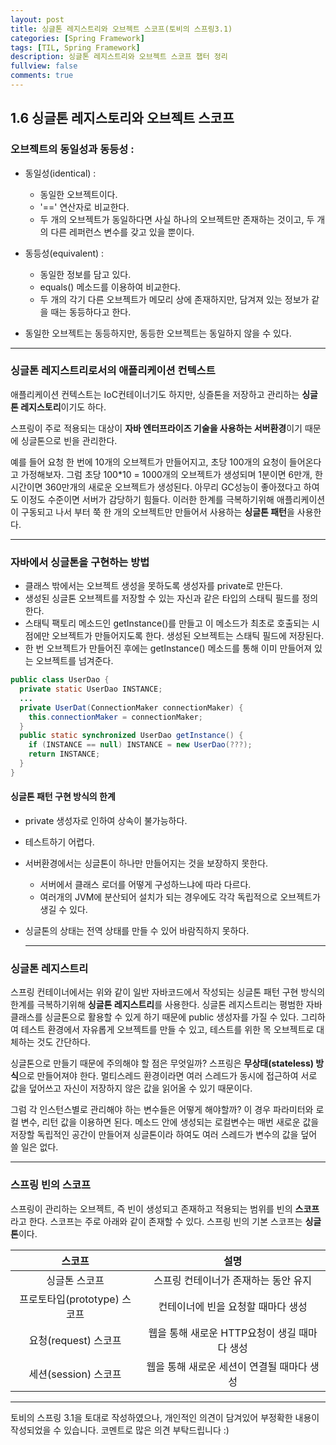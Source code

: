```yaml
---
layout: post
title: 싱글톤 레지스트리와 오브젝트 스코프(토비의 스프링3.1)
categories: [Spring Framework]
tags: [TIL, Spring Framework]
description: 싱글톤 레지스트리와 오브젝트 스코프 챕터 정리
fullview: false
comments: true
---
```


## 1.6 싱글톤 레지스토리와 오브젝트 스코프

### 오브젝트의 동일성과 동등성 :
+ 동일성(identical) :
  - 동일한 오브젝트이다.
  - '==' 연산자로 비교한다.
  - 두 개의 오브젝트가 동일하다면 사실 하나의 오브젝트만 존재하는 것이고, 두 개의 다른 레퍼런스 변수를 갖고 있을 뿐이다.
 
+ 동등성(equivalent) : 
  - 동일한 정보를 담고 있다.
  - equals() 메소드를 이용하여 비교한다.
  - 두 개의 각기 다른 오브젝트가 메모리 상에 존재하지만, 담겨져 있는 정보가 같을 때는 동등하다고 한다.
+ 동일한 오브젝트는 동등하지만, 동등한 오브젝트는 동일하지 않을 수 있다.  

 ***
 
### 싱글톤 레지스트리로서의 애플리케이션 컨텍스트  
   애플리케이션 컨텍스트는 IoC컨테이너기도 하지만, 싱즐톤을 저장하고 관리하는 **싱글톤 레지스토리**이기도 하다.
   
   스프링이 주로 적용되는 대상이 **자바 엔터프라이즈 기술을 사용하는 서버환경**이기 때문에 싱글톤으로 빈을 관리한다.
   
   예를 들어 요청 한 번에 10개의 오브젝트가 만들어지고, 초당 100개의 요청이 들어온다고 가정해보자. 그럼 초당 100*10 = 1000개의 오브젝트가 생성되며 1분이면 6만개, 한 시간이면 360만개의 새로운 오브젝트가 생성된다. 아무리 GC성능이 좋아졌다고 하여도 이정도 수준이면 서버가 감당하기 힘들다. 이러한 한계를 극복하기위해 애플리케이션이 구동되고 나서 부터 쭉 한 개의 오브젝트만 만들어서 사용하는 **싱글톤 패턴**을 사용한다.
  
***

### 자바에서 싱글톤을 구현하는 방법
+ 클래스 밖에서는 오브젝트 생성을 못하도록 생성자를 private로 만든다.
+ 생성된 싱글톤 오브젝트를 저장할 수 있는 자신과 같은 타입의 스태틱 필드를 정의한다.
+ 스태틱 팩토리 메소드인 getInstance()를 만들고 이 메소드가 최초로 호출되는 시점에만 오브젝트가 만들어지도록 한다. 생성된 오브젝트는 스태틱 필드에 저장된다.
+ 한 번 오브젝트가 만들어진 후에는 getInstance() 메소드를 통해 이미 만들어져 있는 오브젝트를 넘겨준다.
```java
public class UserDao {
  private static UserDao INSTANCE;
  ...
  private UserDat(ConnectionMaker connectionMaker) {
  	this.connectionMaker = connectionMaker;
  }
  public static synchronized UserDao getInstance() {
    if (INSTANCE == null) INSTANCE = new UserDao(???);
    return INSTANCE;
  }
}
```

#### 싱글톤 패턴 구현 방식의 한계
- private 생성자로 인하여 상속이 불가능하다.
- 테스트하기 어렵다.
- 서버환경에서는 싱글톤이 하나만 만들어지는 것을 보장하지 못한다.
  - 서버에서 클래스 로더를 어떻게 구성하느냐에 따라 다르다.
  -  여러개의 JVM에 분산되어 설치가 되는 경우에도 각각 독립적으로 오브젝트가 생길 수 있다.
- 싱글톤의 상태는 전역 상태를 만들 수 있어 바람직하지 못하다.
  
  ***
  
### 싱글톤 레지스트리
  스프링 컨테이너에서는 위와 같이 일반 자바코드에서 작성되는 싱글톤 패턴 구현 방식의 한계를 극복하기위해 **싱글톤 레지스트리**를 사용한다. 싱글톤 레지스트리는 평범한 자바 클래스를 싱글톤으로 활용할 수 있게 하기 때문에 public 생성자를 가질 수 있다. 그리하여 테스트 환경에서 자유롭게 오브젝트를 만들 수 있고, 테스트를 위한 목 오브젝트로 대체하는 것도 간단하다.
  
  싱글톤으로 만들기 때문에 주의해야 할 점은 무엇일까? 스프링은 **무상태(stateless) 방식**으로 만들어져야 한다. 멀티스레드 환경이라면 여러 스레드가 동시에 접근하여 서로 값을 덮어쓰고 자신이 저장하지 않은 값을 읽어올 수 있기 때문이다.
  
  그럼 각 인스턴스별로 관리해야 하는 변수들은 어떻게 해야할까? 이 경우 파라미터와 로컬 변수, 리턴 값을 이용하면 된다. 메소드 안에 생성되는 로컬변수는 매번 새로운 값을 저장할 독립적인 공간이 만들어져 싱글톤이라 하여도 여러 스레드가 변수의 값을 덮어 쓸 일은 없다.
  
  ***
  
### 스프링 빈의 스코프
  스프링이 관리하는 오브젝트, 즉 빈이 생성되고 존재하고 적용되는 범위를 빈의 **스코프**라고 한다. 스코프는 주로 아래와 같이 존재할 수 있다. 스프링 빈의 기본 스코프는 **싱글톤**이다.
  
  | 스코프 | 설명 |
|:---:|:---:|
| 싱글톤 스코프 | 스프링 컨테이너가 존재하는 동안 유지 | 
| 프로토타입(prototype) 스코프 | 컨테이너에 빈을 요청할 때마다 생성|
| 요청(request) 스코프 | 웹을 통해 새로운 HTTP요청이 생길 때마다 생성 | 
| 세션(session) 스코프 | 웹을 통해 새로운 세션이 연결될 때마다 생성 | 

***

 토비의 스프링 3.1을 토대로 작성하였으나, 개인적인 의견이 담겨있어 부정확한 내용이 작성되었을 수 있습니다. 코멘트로 많은 의견 부탁드립니다 :)